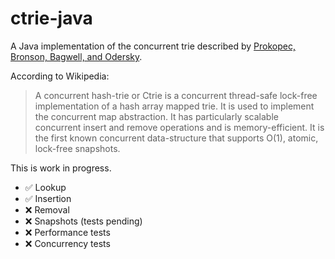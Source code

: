 # ctrie-java
A Java implementation of the concurrent trie described by [Prokopec, Bronson, Bagwell, and Odersky](http://aleksandar-prokopec.com/resources/docs/ctries-snapshot.pdf).

According to Wikipedia:

> A concurrent hash-trie or Ctrie is a concurrent thread-safe lock-free implementation of a hash array mapped trie. It is used to implement the concurrent map abstraction. It has particularly scalable concurrent insert and remove operations and is memory-efficient. It is the first known concurrent data-structure that supports O(1), atomic, lock-free snapshots.

This is work in progress.

- ✅ Lookup
- ✅ Insertion
- ❌ Removal
- ❌ Snapshots (tests pending)
- ❌ Performance tests
- ❌ Concurrency tests
